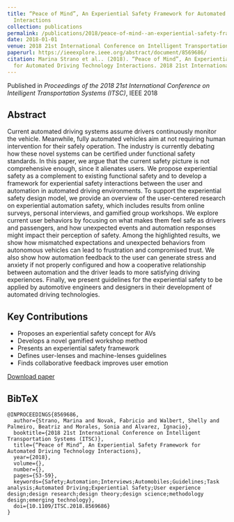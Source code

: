 ```yaml
---
title: “Peace of Mind”, An Experiential Safety Framework for Automated Driving Technology
  Interactions
collection: publications
permalink: /publications/2018/peace-of-mind--an-experiential-safety-framework-f
date: 2018-01-01
venue: 2018 21st International Conference on Intelligent Transportation Systems (ITSC)
paperurl: https://ieeexplore.ieee.org/abstract/document/8569686/
citation: Marina Strano et al.. (2018). “Peace of Mind”, An Experiential Safety Framework
  for Automated Driving Technology Interactions. 2018 21st International Conference on Intelligent Transportation Systems (ITSC).
---
```


Published in *Proceedings of the 2018 21st International Conference on Intelligent Transportation Systems (ITSC)*, IEEE 2018

## Abstract

Current automated driving systems assume drivers continuously monitor the vehicle. Meanwhile, fully automated vehicles aim at not requiring human intervention for their safely operation. The industry is currently debating how these novel systems can be certified under functional safety standards. In this paper, we argue that the current safety picture is not comprehensive enough, since it alienates users. We propose experiential safety as a complement to existing functional safety and to develop a framework for experiential safety interactions between the user and automation in automated driving environments. To support the experiential safety design model, we provide an overview of the user-centered research on experiential automation safety, which includes results from online surveys, personal interviews, and gamified group workshops. We explore current user behaviors by focusing on what makes them feel safe as drivers and passengers, and how unexpected events and automation responses might impact their perception of safety. Among the highlighted results, we show how mismatched expectations and unexpected behaviors from autonomous vehicles can lead to frustration and compromised trust. We also show how automation feedback to the user can generate stress and anxiety if not properly configured and how a cooperative relationship between automation and the driver leads to more satisfying driving experiences. Finally, we present guidelines for the experiential safety to be applied by automotive engineers and designers in their development of automated driving technologies.

## Key Contributions

* Proposes an experiential safety concept for AVs
* Develops a novel gamified workshop method
* Presents an experiential safety framework
* Defines user-lenses and machine-lenses guidelines
* Finds collaborative feedback improves user emotion

[Download paper](https://ieeexplore.ieee.org/abstract/document/8569686/)

## BibTeX

```
@INPROCEEDINGS{8569686,
  author={Strano, Marina and Novak, Fabricio and Walbert, Shelly and Palmeiro, Beatriz and Morales, Sonia and Alvarez, Ignacio},
  booktitle={2018 21st International Conference on Intelligent Transportation Systems (ITSC)}, 
  title={“Peace of Mind”, An Experiential Safety Framework for Automated Driving Technology Interactions}, 
  year={2018},
  volume={},
  number={},
  pages={53-59},
  keywords={Safety;Automation;Interviews;Automobiles;Guidelines;Task analysis;Automated Driving;Experiential Safety;User experience design;design research;design theory;design science;methodology design;emerging technology},
  doi={10.1109/ITSC.2018.8569686}
}
```